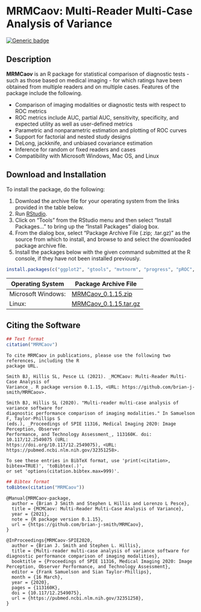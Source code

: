 MRMCaov: Multi-Reader Multi-Case Analysis of Variance
================

[![Generic
badge](https://img.shields.io/badge/docs-online-green.svg)](https://brian-j-smith.github.io/MRMCaov/)

## Description

**MRMCaov** is an R package for statistical comparison of diagnostic
tests - such as those based on medical imaging - for which ratings have
been obtained from multiple readers and on multiple cases. Features of
the package include the following.

-   Comparison of imaging modalities or diagnostic tests with respect to
    ROC metrics
-   ROC metrics include AUC, partial AUC, sensitivity, specificity, and
    expected utility as well as user-defined metrics
-   Parametric and nonparametric estimation and plotting of ROC curves
-   Support for factorial and nested study designs
-   DeLong, jackknife, and unbiased covariance estimation
-   Inference for random or fixed readers and cases
-   Compatibility with Microsoft Windows, Mac OS, and Linux

## Download and Installation

To install the package, do the following:

1.  Download the archive file for your operating system from the links
    provided in the table below.
2.  Run [RStudio](https://www.rstudio.com/products/rstudio/).
3.  Click on “Tools” from the RStudio menu and then select “Install
    Packages…” to bring up the “Install Packages” dialog box.
4.  From the dialog box, select “Package Archive File (.zip; .tar.gz)”
    as the source from which to install, and browse to and select the
    downloaded package archive file.
5.  Install the packages below with the given command submitted at the R
    console, if they have not been installed previously.

``` r
install.packages(c("ggplot2", "gtools", "mvtnorm", "progress", "pROC", "tibble"))
```

| Operating System   | Package Archive File                                                                                                                     |
|--------------------|------------------------------------------------------------------------------------------------------------------------------------------|
| Microsoft Windows: | [MRMCaov\_0.1.15.zip](https://iowa-my.sharepoint.com/:u:/g/personal/bjsmith_uiowa_edu/EQZcnku1ZepEiH--Zrm5BAUBPBU3maMtQpVZMTXfHC9Jjw)    |
| Linux:             | [MRMCaov\_0.1.15.tar.gz](https://iowa-my.sharepoint.com/:u:/g/personal/bjsmith_uiowa_edu/EX18FFKad6ZGgIx5XpRzwVQBYRv33iLWSBuelXp9nk0MHw) |

## Citing the Software

``` r
## Text format
citation("MRMCaov")
```


    To cite MRMCaov in publications, please use the following two references, including the R
    package URL.

    Smith BJ, Hillis SL, Pesce LL (2021). _MCMCaov: Multi-Reader Multi-Case Analysis of
    Variance_. R package version 0.1.15, <URL: https://github.com/brian-j-smith/MRMCaov>.

    Smith BJ, Hillis SL (2020). "Multi-reader multi-case analysis of variance software for
    diagnostic performance comparison of imaging modalities." In Samuelson F, Taylor-Phillips S
    (eds.), _Proceedings of SPIE 11316, Medical Imaging 2020: Image Perception, Observer
    Performance, and Technology Assessment_, 113160K. doi: 10.117/12.2549075 (URL:
    https://doi.org/10.117/12.2549075), <URL: https://pubmed.ncbi.nlm.nih.gov/32351258>.

    To see these entries in BibTeX format, use 'print(<citation>, bibtex=TRUE)', 'toBibtex(.)',
    or set 'options(citation.bibtex.max=999)'.

``` r
## Bibtex format
toBibtex(citation("MRMCaov"))
```

    @Manual{MRMCaov-package,
      author = {Brian J Smith and Stephen L Hillis and Lorenzo L Pesce},
      title = {MCMCaov: Multi-Reader Multi-Case Analysis of Variance},
      year = {2021},
      note = {R package version 0.1.15},
      url = {https://github.com/brian-j-smith/MRMCaov},
    }

    @InProceedings{MRMCaov-SPIE2020,
      author = {Brian J. Smith and Stephen L. Hillis},
      title = {Multi-reader multi-case analysis of variance software for diagnostic performance comparison of imaging modalities},
      booktitle = {Proceedings of SPIE 11316, Medical Imaging 2020: Image Perception, Observer Performance, and Technology Assessment},
      editor = {Frank Samuelson and Sian Taylor-Phillips},
      month = {16 March},
      year = {2020},
      pages = {113160K},
      doi = {10.117/12.2549075},
      url = {https://pubmed.ncbi.nlm.nih.gov/32351258},
    }
